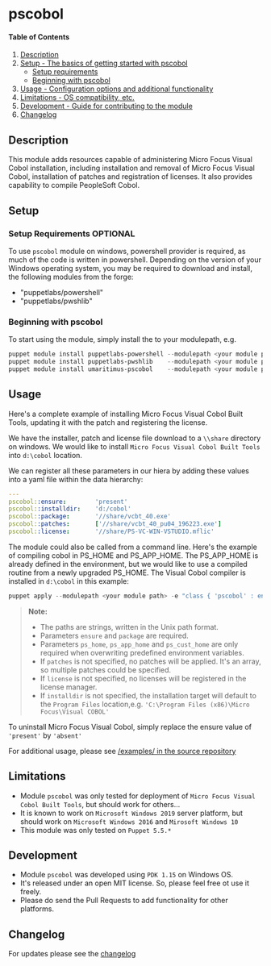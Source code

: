 # pscobol

#### Table of Contents

1. [Description](#description)
2. [Setup - The basics of getting started with pscobol](#setup)
    * [Setup requirements](#setup-requirements)
    * [Beginning with pscobol](#beginning-with-pscobol)
3. [Usage - Configuration options and additional functionality](#usage)
4. [Limitations - OS compatibility, etc.](#limitations)
5. [Development - Guide for contributing to the module](#development)
6. [Changelog](#changelog)

## Description

This module adds resources capable of administering Micro Focus Visual Cobol installation, including installation and removal of
Micro Focus Visual Cobol, installation of patches and registration of licenses.  It also provides capability to compile PeopleSoft Cobol.

## Setup

### Setup Requirements **OPTIONAL**

To use `pscobol` module on windows, powershell provider is required, as much of the code is written in powershell.  Depending on the version of your Windows operating system, you may be required to download and install, the following modules from the forge:

* "puppetlabs/powershell"
* "puppetlabs/pwshlib"

### Beginning with pscobol

To start using the module, simply install the to your modulepath, e.g.

```powershell
puppet module install puppetlabs-powershell --modulepath <your module path>
puppet module install puppetlabs-pwshlib    --modulepath <your module path>
puppet module install umaritimus-pscobol    --modulepath <your module path>
```

## Usage

Here's a complete example of installing Micro Focus Visual Cobol Built Tools, updating it with the patch and registering the license.

We have the installer, patch and license file download to a `\\share` directory on windows.  We would like to install `Micro Focus Visual Cobol Built Tools` into `d:\cobol` location.

We can register all these parameters in our hiera by adding these values into a yaml file within the data hierarchy:

```yaml
---
pscobol::ensure:        'present'
pscobol::installdir:    'd:/cobol'
pscobol::package:       '//share/vcbt_40.exe'
pscobol::patches:       ['//share/vcbt_40_pu04_196223.exe']
pscobol::license:       '//share/PS-VC-WIN-VSTUDIO.mflic'
```

The module could also be called from a command line.  Here's the example of compiling cobol in PS_HOME and PS_APP_HOME.  The PS_APP_HOME is already defined in the environment, but we would like to use a compiled routine from a newly upgraded PS_HOME.  The Visual Cobol compiler is installed in `d:\cobol` in this example:

```powershell
puppet apply --modulepath <your module path> -e "class { 'pscobol' : ensure => 'present', targets => ['PS_HOME','PS_APP_HOME'] , installdir => 'd:/cobol', ps_home => 'd:/oracle/product/psft/pt/8.57.12' , }"
```

> **Note:**
> * The paths are strings, written in the Unix path format.
> * Parameters `ensure` and `package` are required.
> * Parameters `ps_home`, `ps_app_home` and `ps_cust_home` are only required when overwriting predefined environment variables.
> * If `patches` is not specified, no patches will be applied. It's an array, so multiple patches could be specified.
> * If `license` is not specified, no licenses will be registered in the license manager.
> * If `installdir` is not specified, the installation target will default to the `Program Files` location,e.g. `'C:\Program Files (x86)\Micro Focus\Visual COBOL'`

To uninstall Micro Focus Visual Cobol, simply replace the ensure value of `'present'` by `'absent'`

For additional usage, please see [/examples/ in the source repository](https://github.com/umaritimus/pscobol/blob/master/examples)

## Limitations

* Module `pscobol` was only tested for deployment of `Micro Focus Visual Cobol Built Tools`, but should work for others...
* It is known to work on `Microsoft Windows 2019` server platform, but should work on `Microsoft Windows 2016` and `Mirosoft Windows 10`
* This module was only tested on `Puppet 5.5.*`

## Development

* Module `pscobol` was developed using `PDK 1.15` on Windows OS.
* It's released under an open MIT license. So, please feel free ot use it freely.
* Please do send the Pull Requests to add functionality for other platforms.

## Changelog

For updates please see the [changelog](https://github.com/umaritimus/pscobol/blob/master/CHANGELOG.md)
